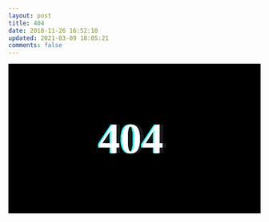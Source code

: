 ```yaml
---
layout: post
title: 404
date: 2018-11-26 16:52:18
updated: 2021-03-09 18:05:21
comments: false
---
```


<style>
.not-found-content {
  position: relative;
  height: 300px;
  background: #000;
}
.text-magic {
  position: absolute;
  top: 50%;
  left: 50%;
  transform: translate(-50%, -50%) scale(2.4);
  padding: 0 24px;
  text-align: center;
  font-size: 36px;
  font-weight: bold;
  font-family: Chalkboard, HanziPenSC-W5, Shrikhand, cursive;
  color: #fff;
}
.white {
  position: absolute;
  left: -10px;
  width: 100%;
  height: 3px;
  background: #000;
  z-index: 4;
  animation: whiteMove 3s ease-out infinite;
}
.text-magic::before {
  content: attr(data-word);
  position: absolute;
  top: 0;
  left: 1px;
  width: 100%;
  height: 0px;
  color: rgba(255, 255, 255, 0.9);
  overflow: hidden;
  z-index: 2;
  animation: redShadow 1s ease-in infinite;
  filter: contrast(200%);
  text-shadow: 1px 0 0 red;
}
.text-magic::after {
  content: attr(data-word);
  position: absolute;
  top: 0;
  left: -3px;
  width: 100%;
  height: 36px;
  color: rgba(255, 255, 255, 0.8);
  overflow: hidden;
  z-index: 3;
  background: rgba(0, 0, 0, 0.9);
  animation: redHeight 1.5s ease-out infinite;
  filter: contrast(200%);
  text-shadow: -1px 0 0 cyan;
  mix-blend-mode: darken;
}

@keyframes redShadow {
  20% {
    height: 32px;
  }
  60% {
    height: 6px;
  }
  100% {
    height: 42px;
  }
}

@keyframes redHeight {
  20% {
    height: 42px;
  }
  35% {
    height: 12px;
  }
  50% {
    height: 40px;
  }
  60% {
    height: 20px;
  }
  70% {
    height: 34px;
  }
  80% {
    height: 22px;
  }
  100% {
    height: 0px;
  }
}

@keyframes whiteMove {
  8% {
    top: 38px;
  }
  14% {
    top: 8px;
  }
  20% {
    top: 42px;
  }
  32% {
    top: 2px;
  }
  99% {
    top: 30px;
  }
}
</style>

<div class="not-found-content">
  <div class="text-magic" data-word="404">
    404
    <div class="white"></div>
  </div>
</div>
